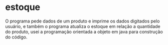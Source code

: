 # estoque
O programa pede dados de um produto e imprime os dados digitados pelo usuário, e também o programa atualiza o estoque em relação a quantidade do produto, usei a programação orientada a objeto em java para construção do código. 
